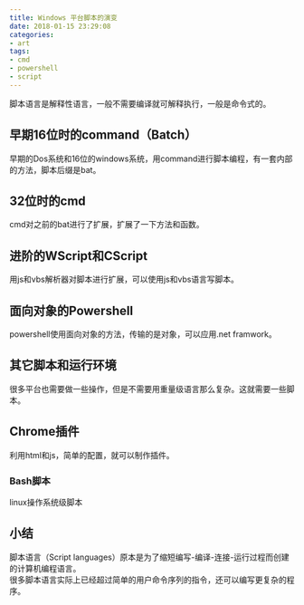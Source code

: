 ```yaml
---
title: Windows 平台脚本的演变
date: 2018-01-15 23:29:08
categories:
- art
tags:
- cmd
- powershell
- script
---
```

脚本语言是解释性语言，一般不需要编译就可解释执行，一般是命令式的。

## 早期16位时的command（Batch）
早期的Dos系统和16位的windows系统，用command进行脚本编程，有一套内部的方法，脚本后缀是bat。

## 32位时的cmd
cmd对之前的bat进行了扩展，扩展了一下方法和函数。

## 进阶的WScript和CScript
用js和vbs解析器对脚本进行扩展，可以使用js和vbs语言写脚本。

## 面向对象的Powershell
powershell使用面向对象的方法，传输的是对象，可以应用.net framwork。

## 其它脚本和运行环境
很多平台也需要做一些操作，但是不需要用重量级语言那么复杂。这就需要一些脚本。

## Chrome插件
利用html和js，简单的配置，就可以制作插件。

### Bash脚本
linux操作系统级脚本

## 小结
脚本语言（Script languages）原本是为了缩短编写-编译-连接-运行过程而创建的计算机编程语言。  
很多脚本语言实际上已经超过简单的用户命令序列的指令，还可以编写更复杂的程序。